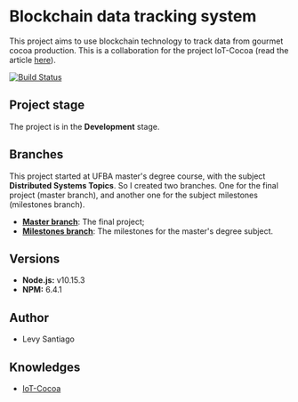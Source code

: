 # Blockchain data tracking system

This project aims to use blockchain technology to track data from gourmet cocoa production. This is a collaboration for the project IoT-Cocoa (read the article [here](https://ieeexplore.ieee.org/abstract/document/8937903/)).

[![Build Status](https://travis-ci.org/Levysantiago/blockchain_data_tracking_system.svg?branch=master)](https://travis-ci.org/Levysantiago/blockchain_data_tracking_system)

## Project stage

The project is in the **Development** stage.

## Branches

This project started at UFBA master's degree course, with the subject **Distributed Systems Topics**. So I created two branches. One for the final project (master branch), and another one for the subject milestones (milestones branch).

- **[Master branch](https://github.com/Levysantiago/blockchain_data_tracking_system/tree/master)**: The final project;
- **[Milestones branch](https://github.com/Levysantiago/blockchain_data_tracking_system/tree/milestones)**: The milestones for the master's degree subject.

## Versions

- **Node.js:** v10.15.3
- **NPM:** 6.4.1

## Author

- Levy Santiago

## Knowledges

- [IoT-Cocoa](https://ieeexplore.ieee.org/abstract/document/8937903/)
